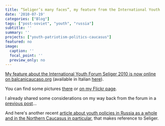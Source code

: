 ```yaml
---
title: “Seliger’s many faces”, my feature from the International Youth Forum Seliger 2010
date: '2010-07-19'
categories: ["Blog"]
tags: ["post-soviet", "youth", "russia"]
subtitle: ''
summary: ''
projects: ["youth-patriotism-politics-caucasus"]
featured: no
image:
  caption: ''
  focal_point: ''
  preview_only: no
---
```


[My feature about the International Youth Forum Seliger 2010 is now online on balcanicaucaso.org](http://www.balcanicaucaso.org/eng/Regions-and-countries/Russia/Seliger-s-many-faces) (available in Italian [here](http://www.balcanicaucaso.org/ita/aree/Russia/Le-tante-facce-di-Seliger)).

You can find some pictures [there](http://www.balcanicaucaso.org/eng/Media/Galleries/Seliger-2010-Giorgio-Comai) or [on my Flickr page](http://www.flickr.com/photos/giocomai/sets/72157624359261441/).

I already shared some considerations on my way back from the forum in a [previous post](../2010-07-09-notes-for-an-article-on-seliger-2010)...

And here's another recent [article about youth policies in Russia as a whole and in the Northern Caucasus in particular](http://www.balcanicaucaso.org/eng/Regions-and-countries/Russia/Business-entrepreneurs-not-terrorists), that makes reference to Seliger.